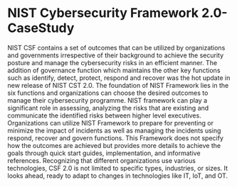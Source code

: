 # NIST Cybersecurity Framework 2.0-CaseStudy

NIST CSF contains a set of outcomes that can be utilized by organizations and governments irrespective of their background to achieve the security posture and manage the cybersecurity risks in an efficient manner. The addition of governance function which maintains the other key functions such as identify, detect, protect, respond and recover was the hot update in new release of NIST CST 2.0. The foundation of NIST Framework lies in the six functions and organizations can choose the desired outcomes to manage their cybersecurity programme.  NIST framework can play a significant role in assessing, analyzing the risks that are existing and communicate the identified risks between higher level executives. Organizations can utilize NIST Framework to prepare for preventing or minimize the impact of incidents as well as managing the incidents using respond, recover and govern functions. This Framework does not specify how the outcomes are achieved but provides more details to achieve the goals through quick start guides, implementation, and informative references. Recognizing that different organizations use various technologies, CSF 2.0 is not limited to specific types, industries, or sizes. It looks ahead, ready to adapt to changes in technologies like IT, IoT, and OT. 
